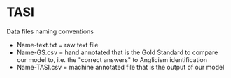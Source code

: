 # TASI

Data files naming conventions
- Name-text.txt = raw text file
- Name-GS.csv = hand annotated that is the Gold Standard to compare our model to, i.e. the "correct answers" to Anglicism identification
- Name-TASI.csv = machine annotated file that is the output of our model
